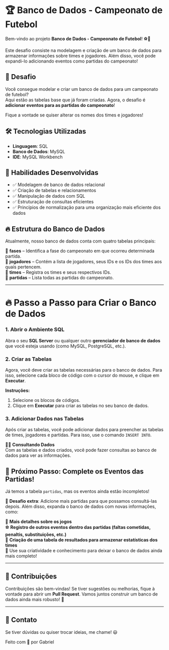 # 🏆 Banco de Dados - Campeonato de Futebol  

Bem-vindo ao projeto **Banco de Dados - Campeonato de Futebol**! ⚽💾  

Este desafio consiste na modelagem e criação de um banco de dados para armazenar informações sobre times e jogadores. Além disso, você pode expandi-lo adicionando eventos como partidas do campeonato!  

## 🚀 Desafio  

Você consegue modelar e criar um banco de dados para um campeonato de futebol?  
Aqui estão as tabelas base que já foram criadas. Agora, o desafio é **adicionar eventos para as partidas do campeonato**!  

Fique a vontade se quiser alterar os nomes dos times e jogadores!  

## 🛠 Tecnologias Utilizadas  

- **Linguagem**: SQL  
- **Banco de Dados**: MySQL  
- **IDE**: MySQL Workbench  

## 📌 Habilidades Desenvolvidas

- ✅ Modelagem de banco de dados relacional
- ✅ Criação de tabelas e relacionamentos
- ✅ Manipulação de dados com SQL
- ✅ Estruturação de consultas eficientes
- ✅ Princípios de normalização para uma organização mais eficiente dos dados
 

## 🔥 Estrutura do Banco de Dados

Atualmente, nosso banco de dados conta com quatro tabelas principais:

📌 **fases** – Identifica a fase do campeonato em que ocorreu determinada partida.  
📌 **jogadores** – Contém a lista de jogadores, seus IDs e os IDs dos times aos quais pertencem.  
📌 **times** – Registra os times e seus respectivos IDs.  
📌 **partidas** – Lista todas as partidas do campeonato.  

---

# 🔥 Passo a Passo para Criar o Banco de Dados

### 1. **Abrir o Ambiente SQL**
Abra o seu **SQL Server** ou qualquer outro **gerenciador de banco de dados** que você esteja usando (como MySQL, PostgreSQL, etc.).

### 2. **Criar as Tabelas**
Agora, você deve criar as tabelas necessárias para o banco de dados. Para isso, selecione cada bloco de código com o cursor do mouse, e clique em **Executar**. 

**Instruções:**

1. Selecione os blocos de códigos.
2. Clique em **Executar** para criar as tabelas no seu banco de dados.

### 3. **Adicionar Dados nas Tabelas**
Após criar as tabelas, você pode adicionar dados para preencher as tabelas de times, jogadores e partidas. Para isso, use o comando `INSERT INTO`. 

🏃‍♂️ **Consultando Dados**  
Com as tabelas e dados criados, você pode fazer consultas ao banco de dados para ver as informações.


## 🥇 Próximo Passo: Complete os Eventos das Partidas!
Já temos a tabela `partidas`, mas os eventos ainda estão incompletos!  

📌 **Desafio extra**: Adicione mais partidas para que possamos consultá-las depois. Além disso, expanda o banco de dados com novas informações, como:

📆 **Mais detalhes sobre os jogos**  
⚽ **Registro de outros eventos dentro das partidas (faltas cometidas, penaltis, substituições, etc.)**  
🔢 **Criação de uma tabela de resultados para armazenar estatísticas dos times**  
🚀 Use sua criatividade e conhecimento para deixar o banco de dados ainda mais completo!  

---

## 🤝 Contribuições

Contribuições são bem-vindas! Se tiver sugestões ou melhorias, fique à vontade para abrir um **Pull Request**. Vamos juntos construir um banco de dados ainda mais robusto! 🚀

---

## 📢 Contato

Se tiver dúvidas ou quiser trocar ideias, me chame! 😃

Feito com 💙 por Gabriel
